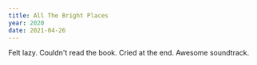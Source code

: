 ```yaml
---
title: All The Bright Places
year: 2020
date: 2021-04-26
---
```


Felt lazy. Couldn't read the book. Cried at the end. Awesome soundtrack. 
